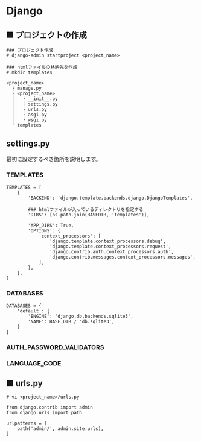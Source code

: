 # Django
## ■ プロジェクトの作成
```
### プロジェクト作成
# django-admin startproject <project_name>
```
```
### htmlファイルの格納先を作成
# mkdir templates
```
```
<project_name>
  ├ manage.py
  ├ <project_name>
  │   ├ __init__.py
  │   ├ settings.py
  │   ├ urls.py
  │   ├ asgi.py
  │   └ wsgi.py
  └ templates
```
## settings.py
最初に設定するべき箇所を説明します。
### TEMPLATES
```
TEMPLATES = [
    {
        'BACKEND': 'django.template.backends.django.DjangoTemplates',
        
        ### htmlファイルが入っているディレクトリを指定する
        'DIRS': [os.path.join(BASEDIR, 'templates')],
        
        'APP_DIRS': True,
        'OPTIONS': {
            'context_processors': [
                'django.template.context_processors.debug',
                'django.template.context_processors.request',
                'django.contrib.auth.context_processors.auth',
                'django.contrib.messages.context_processors.messages',
            ],
        },
    },
]
```
### DATABASES
```
DATABASES = {
    'default': {
        'ENGINE': 'django.db.backends.sqlite3',
        'NAME': BASE_DIR / 'db.sqlite3',
    }
}
```
### AUTH_PASSWORD_VALIDATORS
### LANGUAGE_CODE
## ■ urls.py
```
# vi <project_name>/urls.py
```
```
from django.contrib import admin
from django.urls import path

urlpatterns = [
    path('admin/', admin.site.urls),
]
```
